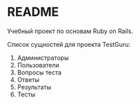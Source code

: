 # README

Учебный проект по основам Ruby on Rails.

Список сущностей для проекта TestGuru:

1. Администраторы
2. Пользователи
3. Вопросы теста
4. Ответы
5. Результаты
6. Тесты
